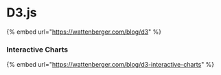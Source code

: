 # D3.js

{% embed url="https://wattenberger.com/blog/d3" %}

### Interactive Charts

{% embed url="https://wattenberger.com/blog/d3-interactive-charts" %}



